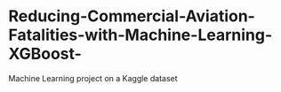 # Reducing-Commercial-Aviation-Fatalities-with-Machine-Learning-XGBoost-
Machine Learning project on a Kaggle dataset
